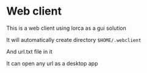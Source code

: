 # Web client 

This is a web client using lorca as a gui solution

It will automatically create directory `$HOME/.webclient`

And url.txt file in it

It can open any url as a desktop app